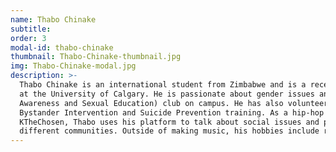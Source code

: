 ```yaml
---
name: Thabo Chinake
subtitle: 
order: 3
modal-id: thabo-chinake
thumbnail: Thabo-Chinake-thumbnail.jpg
img: Thabo-Chinake-modal.jpg
description: >-
  Thabo Chinake is an international student from Zimbabwe and is a recent Graduate from the Haskayne School of Business
  at the University of Calgary. He is passionate about gender issues and is an executive member of the CASE (Consent
  Awareness and Sexual Education) club on campus. He has also volunteered for the Calgary Pride parade and received
  Bystander Intervention and Suicide Prevention training. As a hip-hop and spoken word artist under the stage name
  KTheChosen, Thabo uses his platform to talk about social issues and promote introspective conversations within
  different communities. Outside of making music, his hobbies include reading, watching live shows and regular exercise.
---
```

